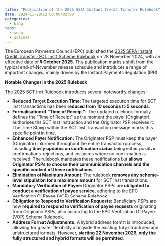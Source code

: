 ```yaml
---
title: "Publication of the 2025 SEPA Instant Credit Transfer Rulebook"
date: 2024-11-28T12:00:00+02:00
categories:
  - blog
tags:
  - sepa
  - sctinst
---
```


The European Payments Council (EPC) published the [2025 SEPA Instant Credit Transfer (SCT Inst) Scheme Rulebook](https://www.europeanpaymentscouncil.eu/document-library/rulebooks/2025-sepa-instant-credit-transfer-rulebook-version-10) on 28 November 2024, with an effective date of **5 October 2025**. This publication marks a shift from the typical end-of-November release schedule and introduces a range of important changes, mainly driven by the Instant Payments Regulation (IPR).

**Notable Changes in the 2025 Rulebook**

The 2025 SCT Inst Rulebook introduces several noteworthy changes:

*   **Reduced Target Execution Time:** The targeted execution time for SCT Inst transactions has been **reduced from 10 seconds to 5 seconds**.
*   **Formalisation of "Time of Receipt":** The updated rulebook formally defines the "Time of Receipt" as the moment the payer (Originator) authorises the SCT Inst Instruction and the Originator PSP receives it. The Time Stamp within the SCT Inst Transaction message marks this specific point in time.
*   **Enhanced Payer Notification:** The Originator PSP must keep the payer (Originator) informed throughout the entire transaction process, including **timely updates on confirmation status** being either positive confirmations, rejections, and instances where no confirmation is received. The rulebook mandates these notifications but **allows Originator PSPs to choose their communication channels and the specific content of these notifications**. 
*   **Elimination of Maximum Amount:** The rulebook **removes any scheme-level stipulation for a maximum amount** for SCT Inst transactions. 
*   **Mandatory Verification of Payee:** Originator PSPs are **obligated to conduct a verification of payee service**, adhering to the EPC Verification Of Payee (VOP) Scheme Rulebook.
*   **Obligation to Respond to Verification Requests:** Beneficiary PSPs are now **required to respond to verification of payee requests** originating from Originator PSPs, also according to the EPC Verification Of Payee (VOP) Scheme Rulebook.
*   **Address Format Adjustments:** A hybrid address format is introduced, allowing for greater flexibility alongside the existing fully structured and unstructured formats. However, **starting 22 November 2026, only the fully structured and hybrid formats will be permitted**.